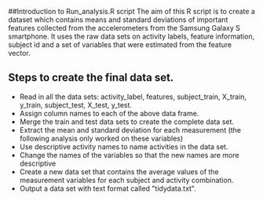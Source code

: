 ##Introduction to Run_analysis.R script
The aim of this R script is to create a dataset which contains means and standard deviations of important features collected from the accelerometers from the Samsung Galaxy S smartphone. It uses the raw data sets on activity labels, feature information, subject id and a set of variables that were estimated from the feature vector.

## Steps to create the final data set. 
* Read in all the data sets: activity_label, features, subject_train, X_train, y_train, subject_test, X_test, y_test.
* Assign column names to each of the above data frame.
* Merge the train and test data sets to create the complete data set.
* Extract the mean and standard deviation for each measurement (the following analysis only worked on these variables)
* Use descriptive activity names to name activities in the data set.
* Change the names of the variables so that the new names are more descriptive
* Create a new data set that contains the average values of the measurement variables for each subject and activity combination.
* Output a data set with text format called "tidydata.txt".